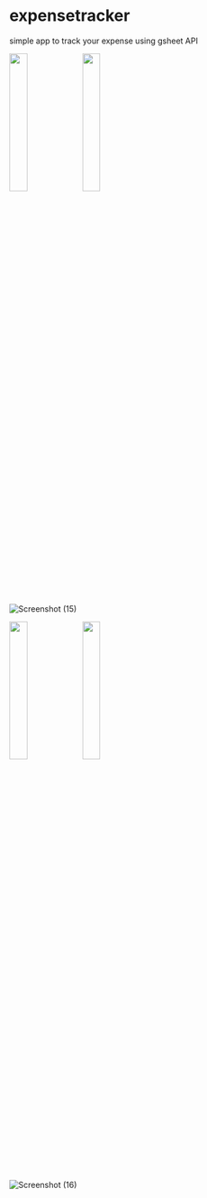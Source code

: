 # expensetracker

simple app to track your expense using gsheet API






<img src="https://user-images.githubusercontent.com/110965690/225000982-dfe41e5c-8a30-4a1c-9bcb-aed6a6a29498.jpg" width=25% > <img src="https://user-images.githubusercontent.com/110965690/225000967-0e290f1d-de9e-437b-811a-3284d71c0a0f.jpg" width=25% >    
![Screenshot (15)](https://user-images.githubusercontent.com/110965690/225001502-c817b828-3f29-4cd2-990c-ff3248790562.png)







<img src="https://user-images.githubusercontent.com/110965690/225000978-4c69fe88-f886-4da8-bc9c-393d68d948cb.jpg" width=25% >   <img src="https://user-images.githubusercontent.com/110965690/225000984-0ab4d3d0-5090-4ca4-a3f5-d4fd9b1b9208.jpg" width=25% >

![Screenshot (16)](https://user-images.githubusercontent.com/110965690/225001505-82a9b41f-c3fb-4359-bb5a-6f6440bfd457.png)
